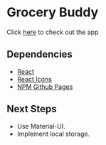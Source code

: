# Grocery Buddy

Click [here](https://ioannis-sporidis.github.io/ra-grocery-buddy/) to check out the app

## Dependencies

- [React](https://reactjs.org/)
- [React Icons](https://react-icons.github.io/react-icons/)
- [NPM Github Pages](https://www.npmjs.com/package/gh-pages)

## Next Steps
- Use Material-UI.
- Implement local storage.
